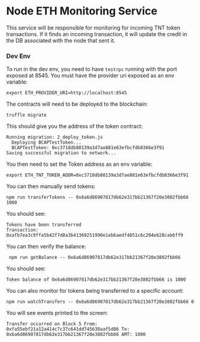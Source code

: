 # Node ETH Monitoring Service

This service will be responsible for monitoring for incoming TNT token transactions.  If it finds an incoming transaction, it will update the credit in the DB associated with the node that sent it.

### Dev Env
To run in the dev env, you need to have `testrpc` running with the port exposed at 8545.  You must have the provider uri exposed as an env variable:
```
export ETH_PROVIDER_URI=http://localhost:8545
```

The contracts will need to be deployed to the blockchain:
```
truffle migrate
```

This should give you the address of the token contract:
```
Running migration: 2_deploy_token.js
  Deploying BCAPTestToken...
  BCAPTestToken: 0xc3718db80139a3d7ae881e63efbcfdb0366e3f91
Saving successful migration to network...
```

You then need to set the Token address as an env variable:
```
export ETH_TNT_TOKEN_ADDR=0xc3718db80139a3d7ae881e63efbcfdb0366e3f91
```

You can then manually send tokens:
```
npm run transferTokens -- 0x6a6d86907817db62e317bb21367f20e3802fbb66 1000
```

You should see:
```
Tokens have been transferred
Transaction: 0xafb7ea3c9ffa5b42f7d8a3b41369251990e1eb6aedf4851c6c204eb28cab6ff9
```

You can then verify the balance:
```
 npm run getBalance -- 0x6a6d86907817db62e317bb21367f20e3802fbb66
```

You should see:
```
Token balance of 0x6a6d86907817db62e317bb21367f20e3802fbb66 is 1000
```

You can also monitor for tokens being transferred to a specific account:
```
npm run watchTransfers -- 0x6a6d86907817db62e317bb21367f20e3802fbb66 0
```

You will see events printed to the screen:
```
Transfer occurred on Block 5 From: 0xfa55ebf21a12a414c7c37c641dd745638aaf5d86 To: 0x6a6d86907817db62e317bb21367f20e3802fbb66 AMT: 1000
```